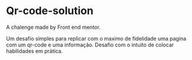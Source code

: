 # Qr-code-solution
A chalenge made by Front end mentor.

Um desafio simples para replicar com o maximo de fidelidade uma pagina com um qr-code e uma informação.
Desafio com o intuito de colocar habilidades em prática.
